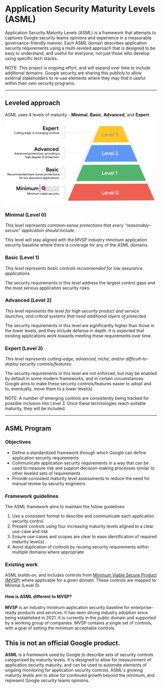 # Application Security Maturity Levels (ASML)

Application Security Maturity Levels (ASML) is a framework that attempts to
captures Google security teams opinions and experience in a measurable
governance-friendly manner. Each ASML domain describes application security
requirements using a multi-leveled approach that is designed to be easy to
understand, and useful for everyone, not just those who develop using specific
tech stacks.

NOTE: This project is ongoing effort, and will expand over time to include
additional domains. Google security are sharing this publicly to allow external
stakeholders to re-use elements where they may find it useful within their own
security programs.

---

## Leveled approach
ASML uses 4 levels of maturity - **Minimal**, **Basic**, **Advanced**, and
**Expert**.

![ASML Levels Graphic](images/asml_levels.png "ASML Levels")

### Minimal (Level 0)
_This level represents common-sense protections that every “reasonably-secure”
application should include._

This level will stay aligned with the MVSP industry minimum application security
baseline where there is coverage for any of the ASML domains.

### Basic (Level 1)
_This level represents basic controls recommended for low assurance
applications._

The security requirements in this level address the largest control gaps and the
most serious application security risks.

### Advanced (Level 2)
_This level represents the level for high security product and service launches,
and critical systems that need additional layers of protected._

The security requirements in this level are significantly higher than those in
the lower levels, and they include defense in depth. It is expected that
existing applications work towards meeting these requirements over time.

### Expert (Level 3)
_This level represents cutting-edge, advanced, niche, and/or difficult-to-deploy
security controls/features._

The security requirements in this level are not enforced, but may be enabled by
default in some modern frameworks, and in certain circumstances. Google aims to
make these security controls/features easier to adopt and to, eventually, move
them to a lower level(s).

NOTE: A number of emerging controls are consistently being tracked for possible
inclusion into Level 3. Once these technologies reach suitable maturity, they
will be included.

---

## ASML Program

### Objectives
* Define a standardized framework through which Google can define application
security requirements
* Communicate application security requirements in a way that can be used to
measure risk and support decision-making processes similar to other leveled
sets of requirements
* Provide consistent maturity level assessments to reduce the need for manual
review by security engineers

### Framework guidelines
The ASML framework aims to maintain the follow guidelines:

1. Use a consistent format to describe and communicate each application security
control
2. Present controls using four increasing maturity levels aligned to a clear
use-case and risk
3. Ensure use-cases and scopes are clear to ease identification of required
maturity level(s)
4. Avoid duplication of controls by reusing security requirements within
multiple domains where appropriate

### Existing work
ASML builds on, and includes controls from [Minimum Viable Secure Product
(MVSP)](https://mvsp.dev) where applicable for a given domain. These controls
are mapped to Minimal (Level 0).

#### How is ASML different to MVSP?
**MVSP** is an industry minimum application security baseline for
enterprise-ready products and services. It has seen strong industry adoption
since being established in 2021. It is currently in the public domain and
supported by a working group of companies. MVSP contains a single set of
controls, with a goal of setting the minimum acceptable controls.

## This is not an official Google product.
**ASML** is a framework used by Google to describe sets of security controls
categorized by maturity levels. It is designed to allow for measurement of
application security maturity, and can be used to automate elements of ongoing
monitoring for application security controls. ASML's growing maturity levels aim
to allow for continued growth beyond the minimum, and represent Google security
teams opinions.
